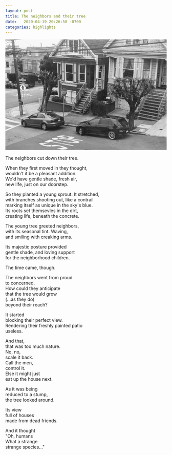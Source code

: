 ```yaml
---
layout: post
title: The neighbors and their tree
date:   2020-04-19 20:26:58 -0700
categories: highlights
---
```

![truncated trees in the neighborhood](https://raw.githubusercontent.com/svvchen/nervxious/gh-pages/assets/images/tree.jpg)

The neighbors cut down their tree.   

When they first moved in they thought,  
wouldn't it be a pleasant addition.  
We'd have gentle shade, fresh air,  
new life, just on our doorstep.  

So they planted a young sprout. It stretched,   
with branches shooting out, like a contrail   
marking itself as unique in the sky's blue.   
Its roots set themsevles in the dirt,  
creating life, beneath the concrete.  

The young tree greeted neighbors,  
with its seasonal tint. Waving,  
and smiling with creaking arms.  

Its majestic posture provided  
gentle shade, and loving support  
for the neighborhood children. 

The time came, though.  

The neighbors went from proud  
to concerned.  
How could they anticipate  
that the tree would grow  
(...as they do)  
beyond their reach?  

It started  
blocking their perfect view.   
Rendering their freshly painted patio  
useless.  

And that,  
that was too much nature.  
No, no,  
scale it back.  
Call the men,  
control it.  
Else it might just  
eat up the house next.  

As it was being  
reduced to a stump,  
the tree looked around.  

Its view   
full of houses   
made from dead friends.   

And it thought     
"Oh, humans  
What a strange  
strange species..."   
